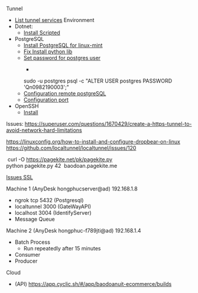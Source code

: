 Tunnel
- [List tunnel services](https://github.com/anderspitman/awesome-tunneling)
Environment
- Dotnet: 
     - [Install Scripted](https://learn.microsoft.com/en-us/dotnet/core/install/linux)
- PostgreSQL
     - [Install PostgreSQL for linux-mint](https://www.tecmint.com/install-postgresql-with-pgadmin4-on-linux-mint/)
     - [Fix Install python lib](https://stackoverflow.com/questions/75137717/eventlet-dns-python-attribute-error-module-dns-rdtypes-has-no-attribute-any)
     - [Set password for postgres user](https://stackoverflow.com/questions/12720967/how-can-i-change-a-postgresql-user-password) 
          - ```psql
          sudo -u postgres psql -c "ALTER USER postgres PASSWORD 'Qn0982190003';"
     - [Configuration remote postgreSQL](https://blog.logrocket.com/setting-up-a-remote-postgres-database-server-on-ubuntu-18-04/)
     - [Configuration port](https://www.project-open.com/en/howto-postgresql-port-secure-remote-access)
- OpenSSH
     - [Install](https://linuxhint.com/enable-ssh-linux-mint/)


Issues:
https://superuser.com/questions/1670429/create-a-https-tunnel-to-avoid-network-hard-limitations

https://linuxconfig.org/how-to-install-and-configure-dropbear-on-linux
https://github.com/localtunnel/localtunnel/issues/120


 curl -O https://pagekite.net/pk/pagekite.py  
 python pagekite.py 42  baodoan.pagekite.me


[Issues SSL](https://stackoverflow.com/questions/52540899/disabling-certificate-check-in-grpc-tls)



Machine 1 (AnyDesk hongphucserver@ad) 192.168.1.8
- ngrok tcp 5432 (Postgresql) 
- localtunnel 3000 (GateWayAPI)
- localhost 3004 (IdentifyServer)
- Message Queue

Machine 2 (AnyDesk hongphuc-f789jti@ad) 192.168.1.4
- Batch Process
     - Run repeatedly after 15 minutes
- Consumer
- Producer


Cloud
- (API) https://app.cyclic.sh/#/app/baodoanuit-ecommerce/builds

